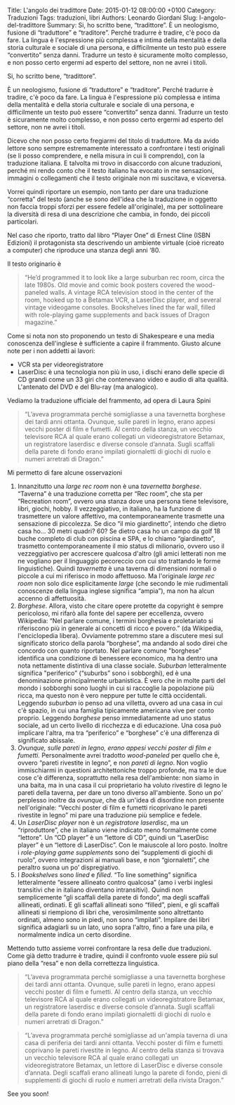 Title: L'angolo dei tradittore
Date: 2015-01-12 08:00:00 +0100
Category: Traduzioni
Tags: traduzioni, libri
Authors: Leonardo Giordani
Slug: l-angolo-del-tradittore
Summary: Si, ho scritto bene, “tradittore”. È un neologismo, fusione di “traduttore” e “traditore”. Perché tradurre è tradire, c'è poco da fare. La lingua è l'espressione più complessa e intima della mentalità e della storia culturale e sociale di una persona, e difficilmente un testo può essere “convertito” senza danni. Tradurre un testo è sicuramente molto complesso, e non posso certo ergermi ad esperto del settore, non ne avrei i titoli.

Si, ho scritto bene, “tradittore”.

È un neologismo, fusione di “traduttore” e “traditore”. Perché tradurre è tradire, c'è poco da fare. La lingua è l'espressione più complessa e intima della mentalità e della storia culturale e sociale di una persona, e difficilmente un testo può essere “convertito” senza danni. Tradurre un testo è sicuramente molto complesso, e non posso certo ergermi ad esperto del settore, non ne avrei i titoli.

Dicevo che non posso certo fregiarmi del titolo di traduttore. Ma da avido lettore sono sempre estremamente interessato a confrontare i testi originali (se li posso comprendere, e nella misura in cui li comprendo), con la traduzione italiana. E talvolta mi trovo in disaccordo con alcune traduzioni, perché mi rendo conto che il testo italiano ha evocato in me sensazioni, immagini o collegamenti che il testo originale non mi suscitava, e viceversa.

Vorrei quindi riportare un esempio, non tanto per dare una traduzione “corretta” del testo (anche se sono dell'idea che la traduzione in oggetto non faccia troppi sforzi per essere fedele all'originale), ma per sottolineare la diversità di resa di una descrizione che cambia, in fondo, dei piccoli particolari.

Nel caso che riporto, tratto dal libro “Player One” di Ernest Cline (ISBN Edizioni) il protagonista sta descrivendo un ambiente virtuale (cioè ricreato a computer) che riproduce una stanza degli anni ‘80.

Il testo originario è

> “He’d programmed it to look like a large suburban rec room, circa the late 1980s. Old movie and comic book posters covered the wood-paneled walls. A vintage RCA television stood in the center of the room, hooked up to a Betamax VCR, a LaserDisc player, and several vintage videogame consoles. Bookshelves lined the far wall, filled with role-playing game supplements and back issues of Dragon magazine.”

Come si nota non sto proponendo un testo di Shakespeare e una media conoscenza dell'inglese è sufficiente a capire il frammento. Giusto alcune note per i non addetti ai lavori:

* VCR sta per videoregistratore
* LaserDisc è una tecnologia non più in uso, i dischi erano delle specie di CD grandi come un 33 giri che contenevano video e audio di alta qualità. L'antenato del DVD e del Blu-ray (ma analogico).

Vediamo la traduzione ufficiale del frammento, ad opera di Laura Spini

> “L’aveva programmata perché somigliasse a una tavernetta borghese dei tardi anni ottanta. Ovunque, sulle pareti in legno, erano appesi vecchi poster di film e fumetti. Al centro della stanza, un vecchio televisore RCA al quale erano collegati un videoregistratore Betamax, un registratore laserdisc e diverse console d’annata. Sugli scaffali della parete di fondo erano impilati giornaletti di giochi di ruolo e numeri arretrati di Dragon.”

Mi permetto di fare alcune osservazioni

1. Innanzitutto una _large rec room_ non è una _tavernetta borghese_. “Taverna” è una traduzione corretta per “Rec room”, che sta per “Recreation room”, ovvero una stanza dove una persona tiene televisore, libri, giochi, hobby. Il vezzeggiativo, in italiano, ha la funzione di trasmettere un valore affettivo, ma contemporaneamente trasmette una sensazione di piccolezza. Se dico “il mio giardinetto”, intendo che dietro casa ho... 30 metri quadri? 60? Se dietro casa ho un campo da golf 18 buche completo di club con piscina e SPA, e lo chiamo “giardinetto”, trasmetto contemporaneamente il mio status di milionario, ovvero uso il vezzeggiativo per accrescere qualcosa d'altro (gli amici letterati non me ne vogliano per il linguaggio pecoreccio con cui sto trattando le forme linguistiche). Quindi _tavernetta_ è una taverna di dimensioni normali o piccole a cui mi riferisco in modo affettuoso. Ma l'originale _large rec room_ non solo dice esplicitamente _large_ (che secondo le mie rudimentali conoscenze della lingua inglese significa “ampia”), ma non ha alcun accenno di affettuosità.
2. _Borghese_. Allora, visto che citare opere protette da copyright è sempre pericoloso, mi rifarò alla fonte del sapere per eccellenza, ovvero Wikipedia: “Nel parlare comune, i termini borghesia e proletariato si riferiscono più in generale ai concetti di ricco e povero.” (da Wikipedia, l'enciclopedia libera). Ovviamente potremmo stare a discutere mesi sul significato storico della parola “borghese”, ma andando al sodo direi che concordo con quanto riportato. Nel parlare comune "borghese” identifica una condizione di benessere economico, ma ha dentro una nota nettamente distintiva di una classe sociale. _Suburban_ letteralmente significa "periferico” (“suburbs” sono i sobborghi), ed è una denominazione principalmente urbanistica. È vero che in molte parti del mondo i sobborghi sono luoghi in cui si raccoglie la popolazione più ricca, ma questo non è vero neppure per tutte le città occidentali. Leggendo _suburban_ io penso ad una villetta, ovvero ad una casa in cui c'è spazio, in cui una famiglia tipicamente americana vive per conto proprio. Leggendo _borghese_ penso immediatamente ad uno status sociale, ad un certo livello di ricchezza e di educazione. Una cosa può implicare l'altra, ma tra “periferico” e “borghese” c'è una differenza di significato abissale.
3. _Ovunque, sulle pareti in legno, erano appesi vecchi poster di film e fumetti._ Personalmente avrei tradotto _wood-paneled_ per quello che è, ovvero “pareti rivestite in legno”, e non _pareti di legno_. Non voglio immischiarmi in questioni architettoniche troppo profonde, ma tra le due cose c'è differenza, soprattutto nella resa dell'ambiente: non siamo in una baita, ma in una casa il cui proprietario ha voluto rivestire di legno le pareti della taverna, per dare un tono diverso all'ambiente. Sono un po’ perplesso inoltre da _ovunque_, che dà un'idea di disordine non presente nell'originale: “Vecchi poster di film e fumetti ricoprivano le pareti rivestite in legno” mi pare una traduzione più semplice e fedele.
4. Un _LaserDisc player_ non è un _registratore laserdisc_, ma un “riproduttore”, che in italiano viene indicato meno formalmente come “lettore”. Un “CD player” è un “lettore di CD”, quindi un “LaserDisc player” è un “lettore di LaserDisc”. Con le maiuscole al loro posto. Inoltre i _role-playing game supplements_ sono dei “supplementi di giochi di ruolo”, ovvero integrazioni ai manuali base, e non “giornaletti”, che peraltro suona un po’ dispregiativo.
5. I _Bookshelves_ sono _lined_ e _filled_. “To line something” significa letteralmente “essere allineato contro qualcosa” (amo i verbi inglesi transitivi che in italiano diventano intransitivi). Quindi non semplicemente “gli scaffali della parete di fondo”, ma degli scaffali allineati, ordinati. E gli scaffali allineati sono “filled”, pieni, e gli scaffali allineati si riempiono di libri che, verosimilmente sono altrettanto ordinati, almeno sono in piedi, non sono “impilati”. Impilare dei libri significa adagiarli su un lato, uno sopra l'altro, fino a fare una pila, e normalmente indica un certo disordine.

Mettendo tutto assieme vorrei confrontare la resa delle due traduzioni. Come già detto tradurre è tradire, quindi il confronto vuole essere più sul piano della “resa” e non della correttezza linguistica.

> “L’aveva programmata perché somigliasse a una tavernetta borghese dei tardi anni ottanta. Ovunque, sulle pareti in legno, erano appesi vecchi poster di film e fumetti. Al centro della stanza, un vecchio televisore RCA al quale erano collegati un videoregistratore Betamax, un registratore laserdisc e diverse console d’annata. Sugli scaffali della parete di fondo erano impilati giornaletti di giochi di ruolo e numeri arretrati di Dragon.”

> “L’aveva programmata perché somigliasse ad un'ampia taverna di una casa di periferia dei tardi anni ottanta. Vecchi poster di film e fumetti coprivano le pareti rivestite in legno. Al centro della stanza si trovava un vecchio televisore RCA al quale erano collegati un videoregistratore Betamax, un lettore di LaserDisc e diverse console d’annata. Degli scaffali erano allineati lungo la parete di fondo, pieni di supplementi di giochi di ruolo e numeri arretrati della rivista Dragon.”

See you soon!
